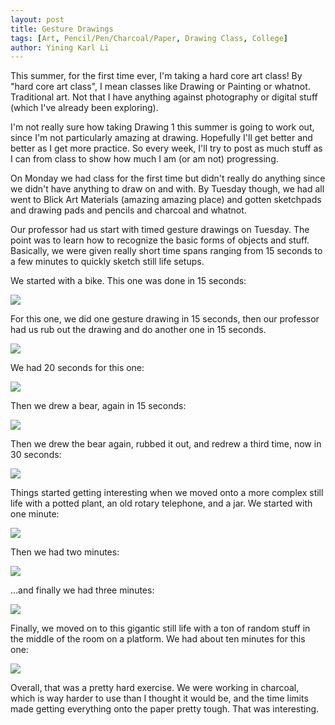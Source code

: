 ```yaml
---
layout: post
title: Gesture Drawings
tags: [Art, Pencil/Pen/Charcoal/Paper, Drawing Class, College]
author: Yining Karl Li
---
```


This summer, for the first time ever, I'm taking a hard core art class! By "hard core art class", I mean classes like Drawing or Painting or whatnot. Traditional art. Not that I have anything against photography or digital stuff (which I've already been exploring).

I'm not really sure how taking Drawing 1 this summer is going to work out, since I'm not particularly amazing at drawing. Hopefully I'll get better and better as I get more practice. So every week, I'll try to post as much stuff as I can from class to show how much I am (or am not) progressing.

On Monday we had class for the first time but didn't really do anything since we didn't have anything to draw on and with. By Tuesday though, we had all went to Blick Art Materials (amazing amazing place) and gotten sketchpads and drawing pads and pencils and charcoal and whatnot.

Our professor had us start with timed gesture drawings on Tuesday. The point was to learn how to recognize the basic forms of objects and stuff. Basically, we were given really short time spans ranging from 15 seconds to a few minutes to quickly sketch still life setups.

We started with a bike. This one was done in 15 seconds:

[![]({{site.url}}/content/images/2010/May/DSC_0054.jpg)]({{site.url}}/content/images/2010/May/DSC_0054.jpg)

For this one, we did one gesture drawing in 15 seconds, then our professor had us rub out the drawing and do another one in 15 seconds.

[![]({{site.url}}/content/images/2010/May/DSC_0053.jpg)]({{site.url}}/content/images/2010/May/DSC_0053.jpg)

We had 20 seconds for this one:

[![]({{site.url}}/content/images/2010/May/DSC_0052.jpg)]({{site.url}}/content/images/2010/May/DSC_0052.jpg)

Then we drew a bear, again in 15 seconds:

[![]({{site.url}}/content/images/2010/May/DSC_0049.jpg)]({{site.url}}/content/images/2010/May/DSC_0049.jpg)

Then we drew the bear again, rubbed it out, and redrew a third time, now in 30 seconds:

[![]({{site.url}}/content/images/2010/May/DSC_0051.jpg)]({{site.url}}/content/images/2010/May/DSC_0051.jpg)

Things started getting interesting when we moved onto a more complex still life with a potted plant, an old rotary telephone, and a jar. We started with one minute:

[![]({{site.url}}/content/images/2010/May/DSC_0042.jpg)]({{site.url}}/content/images/2010/May/DSC_0042.jpg)

Then we had two minutes:

[![]({{site.url}}/content/images/2010/May/DSC_0047.jpg)]({{site.url}}/content/images/2010/May/DSC_0047.jpg)

...and finally we had three minutes:

[![]({{site.url}}/content/images/2010/May/DSC_0046.jpg)]({{site.url}}/content/images/2010/May/DSC_0046.jpg)

Finally, we moved on to this gigantic still life with a ton of random stuff in the middle of the room on a platform. We had about ten minutes for this one:

[![]({{site.url}}/content/images/2010/May/DSC_0044.jpg)]({{site.url}}/content/images/2010/May/DSC_0044.jpg)

Overall, that was a pretty hard exercise. We were working in charcoal, which is way harder to use than I thought it would be, and the time limits made getting everything onto the paper pretty tough. That was interesting.
